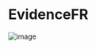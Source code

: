# EvidenceFR
![image](https://github.com/XibblEDK/EvidenceFR/assets/66549604/6b4aaa76-a96b-44b0-8a18-8c9218e2311d)
